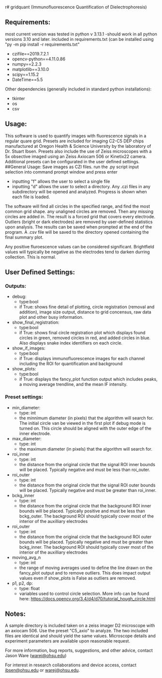 r# gridquant (Immunofluorescence Quantification of Dielectrophoresis)

## Requirements:
most current version was tested in python v 3.13.1
-should work in all python versions 3.10 and later.
included in requirements.txt (can be installed using "py -m pip install -r requirements.txt"
- czifile==2019.7.2.1
- opencv-python==4.11.0.86
- numpy==2.2.3
- matplotlib==3.10.0
- scipy==1.15.2
- DateTime==5.5

Other dependencies (generally included in standard python installations):
- tkinter
- os
- csv

## Usage:
This software is used to quantify images with fluorescence signals in a regular quare grid. Presets are included for imaging C2-C5 DEP chips manufactured at Oregon Health & Science University by the laboratory of Dr. Stuart Ibsen. Presets also include the use of Zeiss microscopes with a 5x obsective imaged using an Zeiss Axiocam 506 or Kinetix22 camera. Additional presets can be configurated in the user defined settings.
##General Usage:
Save images as CZI files.
run the .py script
input selection into command prompt window and press enter
- inputting "f" allows the user to select a single file
- inputting "d" allows the user to select a directory. Any .czi files in any subdirectory will be opened and analyzed. Progress is shown when each file is loaded.

The software will find all circles in the specified range, and find the most common grid shape. any unaligned circles are removed. Then any missing circles are added in. The result is a forced grid that covers every electrode. Outliers (bright or dark electrodes) are removed by user-defined statistics upon analysis.
The results can be saved when prompted at the end of the program. A .csv file will be saved to the directory opened containing the final summary plot.

Any positive fluroescence values can be considered significant. Brightfield values will typically be negative as the electrodes tend to darken durring collection. This is normal.

## User Defined Settings:
### Outputs:
- debug: 
  - type:bool
  - if True:
    shows fine detail of plotting, circle registration (removal and addition), image size output, distance to grid concensus, raw data plot and other busy information.
- show_final_registration:
  - type:bool
  - if True:
    shows final circle registration plot which displays found circles in green, removed circles in red, and added circles in blue. Also displays snake index identifiers on each circle.
- show_if_images:
  - type:bool
  - if True:
    displays immunofluorescence images for each channel including the ROI for quantification and background
- show_plots:
  - type:bool
  - if True:
    displays the fancy_plot function output which includes peaks, a moving average trendline, and the mean IF intensity.

### Preset settings:
- min_diameter:
  - type: int
  - the minnimum diameter (in pixels) that the algorithm will search for. The initial circle van be viewed in the first plot if debug mode is turned on. This circle should be aligned with the outer edge of the inner electrode. 
- max_diameter:
  - type: int
  - the maximum diameter (in pixels) that the algorithm will search for.
- roi_inner
  - type: int
  - the distance from the original circle that the signal ROI inner bounds will be placed. Typically negative and must be less than roi_outer.
- roi_outer
  - type: int
  - the distance from the original circle that the signal ROI outer bounds will be placed. Typically negative and must be greater than roi_inner.
- bckg_inner
  - type: int
  - the distance from the original circle that the background ROI inner bounds will be placed. Typically positive and must be less than bckg_outer. The background ROI should typically cover most of the interior of the auxilliary electrodes
- roi_outer
  - type: int
  - the distance from the original circle that the background ROI outer bounds will be placed. Typically negative and must be greater than bckg_inner. The background ROI should typically cover most of the interior of the auxilliary electrodes
- moving_avg_n
  - type: int
  - the range of moving averages used to define the line drawn on the fancy_plot output and to remove outliers. This does impact output values even if show_plots is False as outliers are removed.
- p1, p2, dp:
  - type: float
  - variables used to control circle selection. More info can be found here: https://docs.opencv.org/3.4/d4/d70/tutorial_hough_circle.html

## Notes:
A sample directory is included taken on a zeiss imager D2 microscope with an axiocam 506. Use the preset "C5_axio" to analyze. The two included files are identical and should yield the same values. Microscope details and experiment parameters are available upon  reasonable request.

For more information, bug reports, suggestions, and other advice, contact Jason Ware (warej@ohsu.edu)

For interest in research collaborations and device access, contact ibsen@ohsu.edu or warej@ohsu.edu.

